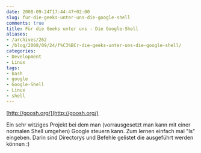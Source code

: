 ```yaml
---
date: 2008-09-24T17:44:47+02:00
slug: fur-die-geeks-unter-uns-die-google-shell
comments: true
title: Für die Geeks unter uns - Die Google-Shell
aliases:
- /archives/262
- /blog/2008/09/24/f%C3%BCr-die-geeks-unter-uns-die-google-shell/
categories:
- Development
- Linux
tags:
- bash
- google
- Google-Shell
- Linux
- shell
---
```


[http://goosh.org/](http://goosh.org/)

Ein sehr witziges Projekt bei dem man (vorrausgesetzt man kann mit einer
normalen Shell umgehen) Google steuern kann. Zum lernen einfach mal "ls"
eingeben. Darin sind Directorys und Befehle gelistet die ausgeführt werden
können :)

